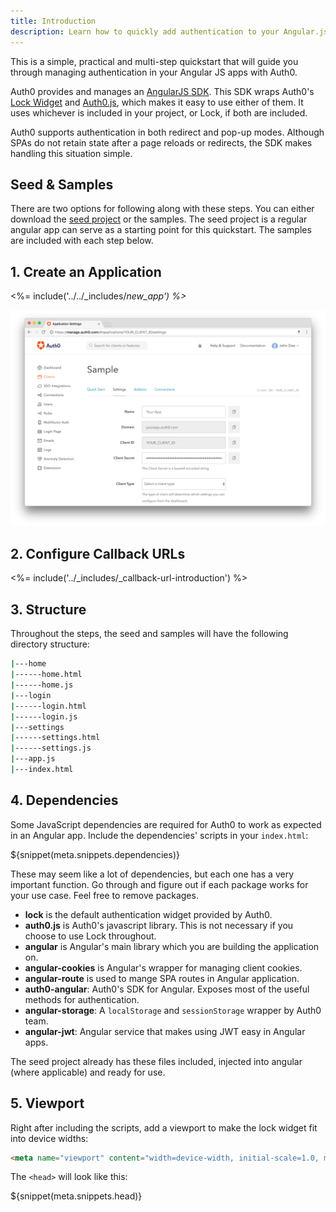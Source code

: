 ```yaml
---
title: Introduction
description: Learn how to quickly add authentication to your Angular.js app and authenticate with any social or enterprise identity provider.
---
```


This is a simple, practical and multi-step quickstart that will guide you through managing authentication in your Angular JS apps with Auth0.

Auth0 provides and manages an [AngularJS SDK](https://github.com/auth0/auth0-angular). This SDK wraps Auth0's [Lock Widget](https://github.com/auth0/lock) and [Auth0.js](https://github.com/auth0/auth0.js), which makes it easy to use either of them. It uses whichever is included in your project, or Lock, if both are included. 

Auth0 supports authentication in both redirect and pop-up modes. Although SPAs do not retain state after a page reloads or redirects, the SDK makes handling this situation simple.

## Seed &amp; Samples

There are two options for following along with these steps. You can either download the [seed project](https://github.com/auth0-samples/auth0-angularjs-sample/tree/master/00-Starter-Seed) or the samples. The seed project is a regular angular app can serve as a starting point for this quickstart. The samples are included with each step below.

## 1. Create an Application

<%= include('../../_includes/_new_app') %>_

![App Dashboard](/media/articles/angularjs/app_dashboard.png)

## 2. Configure Callback URLs

<%= include('../_includes/_callback-url-introduction') %>

## 3. Structure
Throughout the steps, the seed and samples will have the following directory structure:
```bash
|---home
|------home.html
|------home.js
|---login
|------login.html
|------login.js
|---settings
|------settings.html
|------settings.js
|---app.js
|---index.html
```

## 4. Dependencies
Some JavaScript dependencies are required for Auth0 to work as expected in an Angular app. Include the dependencies' scripts in your `index.html`:

${snippet(meta.snippets.dependencies)}

These may seem like a lot of dependencies, but each one has a very important function. Go through and figure out if each package works for your use case. Feel free to remove packages.

 - **lock** is the default authentication widget provided by Auth0.
 - **auth0.js** is Auth0's javascript library. This is not necessary if you choose to use Lock throughout.
 - **angular** is Angular's main library which you are building the application on.
 - **angular-cookies** is Angular's wrapper for managing client cookies.
 - **angular-route** is used to mange SPA routes in Angular application.
 - **auth0-angular**: Auth0's SDK for Angular. Exposes most of the useful methods for authentication.
 - **angular-storage**: A `localStorage` and `sessionStorage` wrapper by Auth0 team.
 - **angular-jwt**: Angular service that makes using JWT easy in Angular apps.

The seed project already has these files included, injected into angular (where applicable) and ready for use.

## 5. Viewport
Right after including the scripts, add a viewport to make the lock widget fit into device widths:

```html
<meta name="viewport" content="width=device-width, initial-scale=1.0, maximum-scale=1.0, user-scalable=no" />
```

The `<head>` will look like this:

${snippet(meta.snippets.head)}
